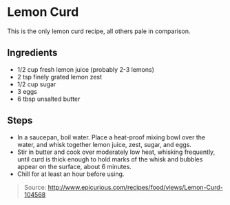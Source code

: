 # Lemon Curd
This is the only lemon curd recipe, all others pale in comparison.

## Ingredients

 - 1/2 cup fresh lemon juice (probably 2-3 lemons)
 - 2 tsp finely grated lemon zest
 - 1/2 cup sugar
 - 3 eggs
 - 6 tbsp unsalted butter

## Steps

 - In a saucepan, boil water. Place a heat-proof mixing bowl over the water, and whisk together lemon juice, zest, sugar, and eggs.
 - Stir in butter and cook over moderately low heat, whisking frequently, until curd is thick enough to hold marks of the whisk and bubbles appear on the surface, about 6 minutes.
 - Chill for at least an hour before using.

> Source: http://www.epicurious.com/recipes/food/views/Lemon-Curd-104568
